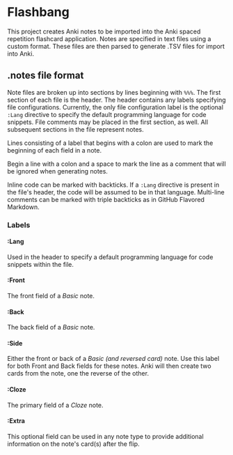 # Flashbang
This project creates Anki notes to be imported into the Anki spaced
repetition flashcard application. Notes are specified in text files
using a custom format. These files are then parsed to generate .TSV 
files for import into Anki. 

## .notes file format
Note files are broken up into sections by lines beginning with `%%%`.
The first section of each file is the header. The header contains any 
labels specifying file configurations. Currently, the only file 
configuration label is the optional `:Lang` directive to specify the 
default programming language for code snippets. File comments may be 
placed in the first section, as well. All subsequent sections in the 
file represent notes.

Lines consisting of a label that begins with a colon are used to mark
the beginning of each field in a note.

Begin a line with a colon and a space to mark the line as a comment
that will be ignored when generating notes.

Inline code can be marked with backticks. If a `:Lang` directive is
present in the file's header, the code will be assumed to be in that
language. Multi-line comments can be marked with triple backticks as in
GitHub Flavored Markdown.

### Labels
#### :Lang
Used in the header to specify a default programming language for code
snippets within the file.

#### :Front
The front field of a *Basic* note.

#### :Back
The back field of a *Basic* note.

#### :Side
Either the front or back of a *Basic (and reversed card)* note. Use
this label for both Front and Back fields for these notes. Anki will
then create two cards from the note, one the reverse of the other.

#### :Cloze
The primary field of a *Cloze* note.

#### :Extra
This optional field can be used in any note type to provide additional
information on the note's card(s) after the flip.
